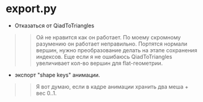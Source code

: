 # export.py #

  * Отказаться от QiadToTriangles
> > Ой не нравится как он работает. По моему скромному разумению он работает неправильно.
> > Портятся нормали вершин, нужно преобразование делать на этапе сохранения индексов.
> > Еще если я не ошибаюсь QiadToTriangles увеличивает кол-во вершин для flat-геометрии.
  * экспорт "shape keys" анимации.
> > Я вот думаю, если в кадре анимации хранить два меша + вес 0..1.